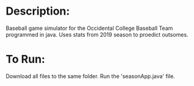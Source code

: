 # Description:
Baseball game simulator for the Occidental College Baseball Team programmed in java. Uses stats from 2019 season to proedict outsomes.

# To Run:
Download all files to the same folder. Run the 'seasonApp.java' file.
